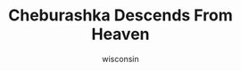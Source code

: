 ---
media: "images/rounds/war/cheburashka.png"
media_type: image
type: art
title: Cheburashka Descends From Heaven
author: [wisconsin]
desc: The beloved mascot joins the Soviet forces on their mission.
---